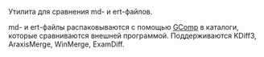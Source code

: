 Утилита для сравнения md- и ert-файлов.

md- и ert-файлы распаковываются с помощью [GComp](http://1c.alterplast.ru/gcomp/) в каталоги, которые сравниваются внешней программой. 
Поддерживаются KDiff3, AraxisMerge, WinMerge, ExamDiff.
